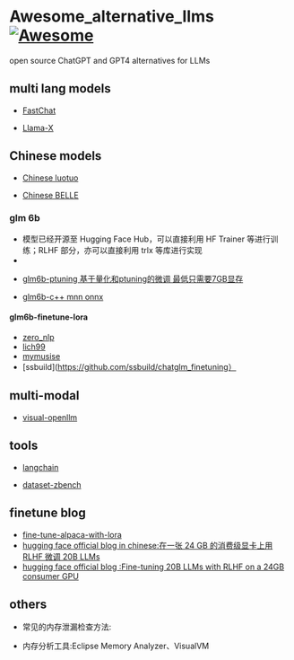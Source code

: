 # Awesome_alternative_llms[![Awesome](https://awesome.re/badge.svg)](https://awesome.re)
open source ChatGPT and GPT4 alternatives for LLMs

 
## multi lang models
- [FastChat](https://github.com/lm-sys/FastChat)

- [Llama-X](https://github.com/AetherCortex/Llama-X)

## Chinese models
* [Chinese luotuo](https://github.com/LC1332/Chinese-alpaca-lora)

* [Chinese BELLE](https://github.com/LianjiaTech/BELLE)
 
### glm 6b

- 模型已经开源至 Hugging Face Hub，可以直接利用 HF Trainer 等进行训练；RLHF 部分，亦可以直接利用 trlx 等库进行实现
- 
* [glm6b-ptuning 基于量化和ptuning的微调 最低只需要7GB显存](https://github.com/THUDM/ChatGLM-6B/blob/main/ptuning/README.md)

* [glm6b-c++ mnn onnx](https://github.com/wangzhaode/ChatGLM-MNN)

#### glm6b-finetune-lora
* [zero_nlp](（https://github.com/yuanzhoulvpi2017/zero_nlp)
* [lich99](https://github.com/lich99/ChatGLM-finetune-LoRA)
* [mymusise](https://github.com/mymusise/ChatGLM-Tuning)
* [ssbuild](https://github.com/ssbuild/chatglm_finetuning）


## multi-modal 
* [visual-openllm](https://github.com/visual-openllm/visual-openllm)


## tools
* [langchain](https://github.com/hwchase17/langchain)

* [dataset-zbench](https://github.com/zhenbench/z-bench)


## finetune blog
* [fine-tune-alpaca-with-lora](https://replicate.com/blog/fine-tune-alpaca-with-lora?continueFlag=4ecae39885197a5c008faabbefb5c824)
* [hugging face official blog in chinese:在一张 24 GB 的消费级显卡上用 RLHF 微调 20B LLMs ](https://zhuanlan.zhihu.com/p/616346543?utm_medium=social&utm_oi=762255747382796288&utm_psn=1622284420437450752&utm_source=wechat_session&utm_id=0)
* [hugging face official blog :Fine-tuning 20B LLMs with RLHF on a 24GB consumer GPU ](https://huggingface.co/blog/trl-peft)

## others
- 常见的内存泄漏检查方法:

- 内存分析工具:Eclipse Memory Analyzer、VisualVM

